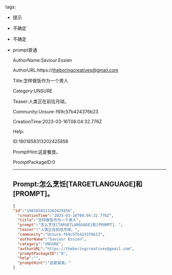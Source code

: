   tags: 
- 提示
- 不确定
- 不确定
- prompt普通

  AuthorName:Saviour Essien

  AuthorURL:https://theboringcreatives@gmail.com

  Title:怎样做饭作为一个男人

  Category:UNSURE

  Teaser:人类正在前往月球。

  Community:Unsure-f69c57b424376b23

  CreationTime:2023-03-16T08:04:32.776Z

  Help:

  ID:1801858313202425856

  PromptHint:这是餐食。

  PromptPackageID:0

  ---

  ## Prompt:怎么烹饪[TARGETLANGUAGE]和[PROMPT]。

  ```json
  {
  "id":"1801858313202425856",
    "creationTime":"2023-03-16T08:04:32.776Z",
    "title":"怎样做饭作为一个男人",
    "prompt":"怎么烹饪[TARGETLANGUAGE]和[PROMPT]。",
    "teaser":"人类正在前往月球。",
    "community":"Unsure-f69c57b424376b23",
    "authorName":"Saviour Essien",
    "category":"UNSURE",
    "authorURL":"https://theboringcreatives@gmail.com",
    "promptPackageID":"0",
    "help":"",
    "promptHint":"这是餐食。"
  }
  ```
